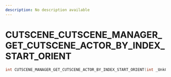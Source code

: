 ```yaml
---
description: No description available 
---
```


# CUTSCENE\_CUTSCENE_MANAGER_GET_CUTSCENE_ACTOR_BY_INDEX_START_ORIENT

```cpp
int CUTSCENE_MANAGER_GET_CUTSCENE_ACTOR_BY_INDEX_START_ORIENT(int _Unk0, int _Unk1, int _Unk2);
```